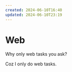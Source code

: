 ```yaml
---
created: 2024-06-10T16:40
updated: 2024-06-10T23:19
---
```


# Web

Why only web tasks you ask?

Coz I only do web tasks.
